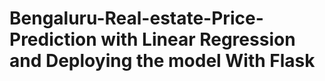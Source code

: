 # Bengaluru-Real-estate-Price-Prediction with Linear Regression and Deploying the model With Flask

